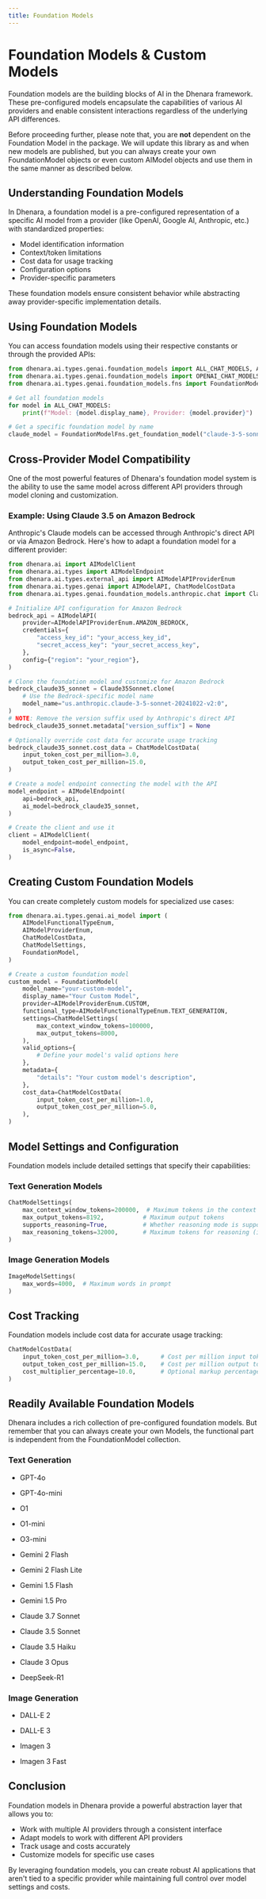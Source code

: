 ```yaml
---
title: Foundation Models
---
```


# Foundation Models & Custom Models

Foundation models are the building blocks of AI in the Dhenara framework. These pre-configured models encapsulate the capabilities of various AI providers and enable consistent interactions regardless of the underlying API differences.

Before proceeding further, please note that, you are **not** dependent on the Foundation Model in the package. We will update this library as and when new models are published, but you can always create your own FoundationModel objects or even custom AIModel objects and use them in the same manner as described below.

## Understanding Foundation Models

In Dhenara, a foundation model is a pre-configured representation of a specific AI model from a provider (like OpenAI, Google AI, Anthropic, etc.) with standardized properties:

- Model identification information
- Context/token limitations
- Cost data for usage tracking
- Configuration options
- Provider-specific parameters

These foundation models ensure consistent behavior while abstracting away provider-specific implementation details.

## Using Foundation Models

You can access foundation models using their respective constants or through the provided APIs:

```python
from dhenara.ai.types.genai.foundation_models import ALL_CHAT_MODELS, ALL_IMAGE_MODELS
from dhenara.ai.types.genai.foundation_models import OPENAI_CHAT_MODELS, ANTHROPIC_CHAT_MODELS
from dhenara.ai.types.genai.foundation_models.fns import FoundationModelFns

# Get all foundation models
for model in ALL_CHAT_MODELS:
    print(f"Model: {model.display_name}, Provider: {model.provider}")

# Get a specific foundation model by name
claude_model = FoundationModelFns.get_foundation_model("claude-3-5-sonnet")
```

## Cross-Provider Model Compatibility

One of the most powerful features of Dhenara's foundation model system is the ability to use the same model across different API providers through model cloning and customization.

### Example: Using Claude 3.5 on Amazon Bedrock

Anthropic's Claude models can be accessed through Anthropic's direct API or via Amazon Bedrock. Here's how to adapt a foundation model for a different provider:

```python
from dhenara.ai import AIModelClient
from dhenara.ai.types import AIModelEndpoint
from dhenara.ai.types.external_api import AIModelAPIProviderEnum
from dhenara.ai.types.genai import AIModelAPI, ChatModelCostData
from dhenara.ai.types.genai.foundation_models.anthropic.chat import Claude35Sonnet

# Initialize API configuration for Amazon Bedrock
bedrock_api = AIModelAPI(
    provider=AIModelAPIProviderEnum.AMAZON_BEDROCK,
    credentials={
        "access_key_id": "your_access_key_id",
        "secret_access_key": "your_secret_access_key",
    },
    config={"region": "your_region"},
)

# Clone the foundation model and customize for Amazon Bedrock
bedrock_claude35_sonnet = Claude35Sonnet.clone(
    # Use the Bedrock-specific model name
    model_name="us.anthropic.claude-3-5-sonnet-20241022-v2:0",
)
# NOTE: Remove the version suffix used by Anthropic's direct API
bedrock_claude35_sonnet.metadata["version_suffix"] = None

# Optionally override cost data for accurate usage tracking
bedrock_claude35_sonnet.cost_data = ChatModelCostData(
    input_token_cost_per_million=3.0,
    output_token_cost_per_million=15.0,
)

# Create a model endpoint connecting the model with the API
model_endpoint = AIModelEndpoint(
    api=bedrock_api,
    ai_model=bedrock_claude35_sonnet,
)

# Create the client and use it
client = AIModelClient(
    model_endpoint=model_endpoint,
    is_async=False,
)
```

## Creating Custom Foundation Models

You can create completely custom models for specialized use cases:

```python
from dhenara.ai.types.genai.ai_model import (
    AIModelFunctionalTypeEnum,
    AIModelProviderEnum,
    ChatModelCostData,
    ChatModelSettings,
    FoundationModel,
)

# Create a custom foundation model
custom_model = FoundationModel(
    model_name="your-custom-model",
    display_name="Your Custom Model",
    provider=AIModelProviderEnum.CUSTOM,
    functional_type=AIModelFunctionalTypeEnum.TEXT_GENERATION,
    settings=ChatModelSettings(
        max_context_window_tokens=100000,
        max_output_tokens=8000,
    ),
    valid_options={
        # Define your model's valid options here
    },
    metadata={
        "details": "Your custom model's description",
    },
    cost_data=ChatModelCostData(
        input_token_cost_per_million=1.0,
        output_token_cost_per_million=5.0,
    ),
)
```

## Model Settings and Configuration

Foundation models include detailed settings that specify their capabilities:

### Text Generation Models

```python
ChatModelSettings(
    max_context_window_tokens=200000,  # Maximum tokens in the context window
    max_output_tokens=8192,           # Maximum output tokens
    supports_reasoning=True,          # Whether reasoning mode is supported
    max_reasoning_tokens=32000,       # Maximum tokens for reasoning (if supported)
)
```

### Image Generation Models

```python
ImageModelSettings(
    max_words=4000,  # Maximum words in prompt
)
```

## Cost Tracking

Foundation models include cost data for accurate usage tracking:

```python
ChatModelCostData(
    input_token_cost_per_million=3.0,      # Cost per million input tokens
    output_token_cost_per_million=15.0,    # Cost per million output tokens
    cost_multiplier_percentage=10.0,       # Optional markup percentage
)
```

## Readily Available Foundation Models

Dhenara includes a rich collection of pre-configured foundation models.
But remember that you can always create your own Models, the functional part is independent from the FoundationModel collection.

### Text Generation
- GPT-4o
- GPT-4o-mini
- O1
- O1-mini
- O3-mini

- Gemini 2 Flash
- Gemini 2 Flash Lite
- Gemini 1.5 Flash
- Gemini 1.5 Pro

- Claude 3.7 Sonnet
- Claude 3.5 Sonnet
- Claude 3.5 Haiku
- Claude 3 Opus

- DeepSeek-R1

### Image Generation

- DALL-E 2
- DALL-E 3

- Imagen 3
- Imagen 3 Fast

## Conclusion

Foundation models in Dhenara provide a powerful abstraction layer that allows you to:

- Work with multiple AI providers through a consistent interface
- Adapt models to work with different API providers
- Track usage and costs accurately
- Customize models for specific use cases

By leveraging foundation models, you can create robust AI applications that aren't tied to a specific provider while maintaining full control over model settings and costs.